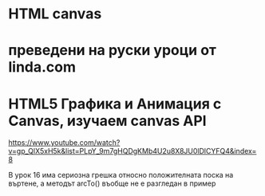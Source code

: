 # HTML canvas
# преведени на руски уроци от linda.com
# 
# HTML5 Графика и Анимация с Canvas, изучаем canvas API
https://www.youtube.com/watch?v=gp_QlX5xH5k&list=PLpY_9m7gHQDgKMb4U2u8X8JU0lDlCYFQ4&index=8


В урок 16 има сериозна грешка относно положителната поска на въртене, а методът arcTo() въобще не е разгледан в пример
